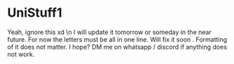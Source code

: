 # UniStuff1
Yeah, ignore this xd \n
I will update it tomorrow or someday in the near future. 
For now the letters must be all in one line. Will fix it soon .
Formatting of it does not matter. I hope? 
DM me on whatsapp / discord if anything does not work.
